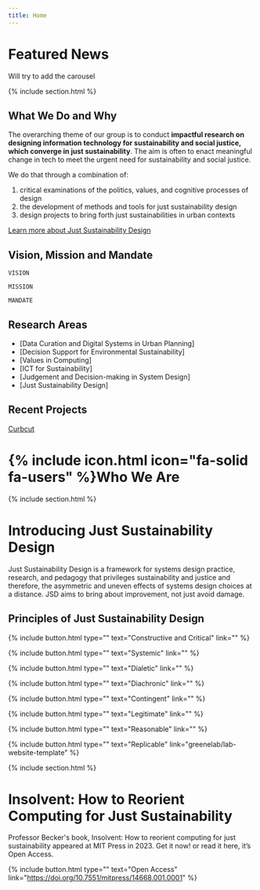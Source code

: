 ```yaml
---
title: Home
---
```


# Featured News

Will try to add the carousel 

{% include section.html %}

## What We Do and Why

The overarching theme of our group is to conduct  **impactful research on designing information technology for sustainability and social justice, which converge in just sustainability**. The aim is often to enact meaningful change in tech to meet the urgent need for sustainability and social justice. 

We do that through a combination of:
1. critical examinations of the politics, values, and cognitive processes of design
2. the development of methods and tools for just sustainability design 
3. design projects to bring forth just sustainabilities in urban contexts

[Learn more about Just Sustainability Design](https://scd-github.github.io/jsd-lab-website-template/introduction%20to%20JSD/)


## Vision, Mission and Mandate

```
VISION
```

```
MISSION
```

```
MANDATE
```


## Research Areas

- [Data Curation and Digital Systems in Urban Planning]
- [Decision Support for Environmental Sustainability]
- [Values in Computing]
- [ICT for Sustainability]
- [Judgement and Decision-making in System Design]
- [Just Sustainability Design]


## Recent Projects
[Curbcut](https://toronto.curbcut.ca/)

# {% include icon.html icon="fa-solid fa-users" %}Who We Are


{% include section.html %}

# Introducing Just Sustainability Design

Just Sustainability Design is a framework for systems design practice, research, and pedagogy that privileges sustainability and justice and therefore, the asymmetric and uneven effects of systems design choices at a distance. JSD aims to bring about improvement, not just avoid damage. 

## Principles of Just Sustainability Design

{%
  include button.html
  type=""
  text="Constructive and Critical"
  link=""
%}

{%
  include button.html
  type=""
  text="Systemic"
  link=""
%}

{%
  include button.html
  type=""
  text="Dialetic"
  link=""
%}

{%
  include button.html
  type=""
  text="Diachronic"
  link=""
%}

{%
  include button.html
  type=""
  text="Contingent"
  link=""
%}

{%
  include button.html
  type=""
  text="Legitimate"
  link=""
%}

{%
  include button.html
  type=""
  text="Reasonable"
  link=""
%}

{%
  include button.html
  type=""
  text="Replicable"
  link="greenelab/lab-website-template"
%}

{% include section.html %}

# Insolvent: How to Reorient Computing for Just Sustainability

Professor Becker's book, Insolvent: How to reorient computing for just sustainability appeared at MIT Press in 2023. 
Get it now! or read it here, it’s Open Access.

{%
  include button.html
  type=""
  text="Open Access"
  link="https://doi.org/10.7551/mitpress/14668.001.0001"
%}

